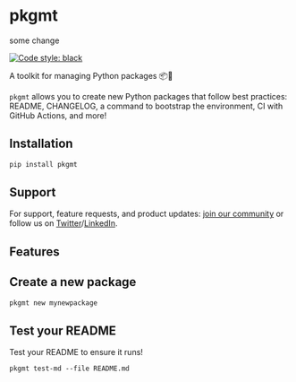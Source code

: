 # pkgmt

some change

[![Code style: black](https://img.shields.io/badge/code%20style-black-000000.svg)](https://github.com/psf/black)


A toolkit for managing Python packages 📦🐍

`pkgmt` allows you to create new Python packages that follow best practices: README, CHANGELOG, a command to bootstrap the environment, CI with GitHub Actions, and more!

## Installation

```sh
pip install pkgmt
```

## Support

For support, feature requests, and product updates: [join our community](https://ploomber.io/community) or follow us on [Twitter](https://twitter.com/ploomber)/[LinkedIn](https://www.linkedin.com/company/ploomber/).

## Features

## Create a new package

```sh
pkgmt new mynewpackage
```

## Test your README

Test your README to ensure it runs!

```
pkgmt test-md --file README.md
```
